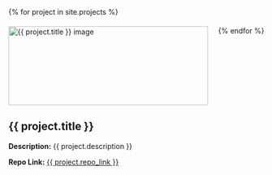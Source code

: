 <div style="display: flex; flex-wrap: wrap; gap: 20px;">
  {% for project in site.projects %}
  <div style="flex: 1; min-width: 300px;">
    <img src="{{ project.title | slugify }}.png" alt="{{ project.title }} image" style="width: 100%; height: auto;"/>
    <h2>{{ project.title }}</h2>
    <p><strong>Description:</strong> {{ project.description }}</p>
    <p><strong>Repo Link:</strong> <a href="{{ project.repo_link }}" style="word-wrap: break-word; overflow-wrap: break-word;">{{ project.repo_link }}</a></p>
  </div>
  {% endfor %}
</div>
